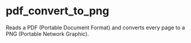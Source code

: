 # pdf_convert_to_png
Reads a PDF (Portable Document Format) and converts every page to a PNG (Portable Network Graphic).

